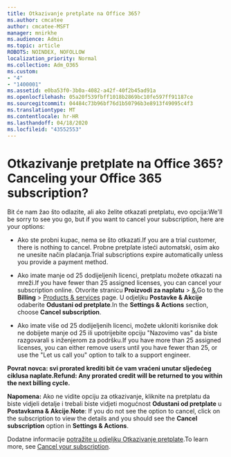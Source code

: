 ```yaml
---
title: Otkazivanje pretplate na Office 365?
ms.author: cmcatee
author: cmcatee-MSFT
manager: mnirkhe
ms.audience: Admin
ms.topic: article
ROBOTS: NOINDEX, NOFOLLOW
localization_priority: Normal
ms.collection: Adm_O365
ms.custom:
- "4"
- "1400001"
ms.assetid: e0ba53f0-3b0a-4082-a42f-40f2b45ad91a
ms.openlocfilehash: 05a20f539fbff1018b2869bc10fe597ff91187ce
ms.sourcegitcommit: 04484c73b96bf76d1b50796b3e8913f49095c4f3
ms.translationtype: MT
ms.contentlocale: hr-HR
ms.lasthandoff: 04/18/2020
ms.locfileid: "43552553"
---
```

# <a name="canceling-your-office-365-subscription"></a><span data-ttu-id="1a566-102">Otkazivanje pretplate na Office 365?</span><span class="sxs-lookup"><span data-stu-id="1a566-102">Canceling your Office 365 subscription?</span></span>

<span data-ttu-id="1a566-103">Bit će nam žao što odlazite, ali ako želite otkazati pretplatu, evo opcija:</span><span class="sxs-lookup"><span data-stu-id="1a566-103">We'll be sorry to see you go, but if you want to cancel your subscription, here are your options:</span></span>
  
- <span data-ttu-id="1a566-104">Ako ste probni kupac, nema se što otkazati.</span><span class="sxs-lookup"><span data-stu-id="1a566-104">If you are a trial customer, there is nothing to cancel.</span></span> <span data-ttu-id="1a566-105">Probne pretplate isteći automatski, osim ako ne unesite način plaćanja.</span><span class="sxs-lookup"><span data-stu-id="1a566-105">Trial subscriptions expire automatically unless you provide a payment method.</span></span>

- <span data-ttu-id="1a566-106">Ako imate manje od 25 dodijeljenih licenci, pretplatu možete otkazati na mreži.</span><span class="sxs-lookup"><span data-stu-id="1a566-106">If you have fewer than 25 assigned licenses, you can cancel your subscription online.</span></span> <span data-ttu-id="1a566-107">Otvorite stranicu **Proizvodi za naplatu** \> [&.](https://go.microsoft.com/fwlink/p/?linkid=842054)</span><span class="sxs-lookup"><span data-stu-id="1a566-107">Go to the **Billing** \> [Products & services](https://go.microsoft.com/fwlink/p/?linkid=842054) page.</span></span> <span data-ttu-id="1a566-108">U odjeljku **Postavke & Akcije** odaberite **Odustani od pretplate**.</span><span class="sxs-lookup"><span data-stu-id="1a566-108">In the **Settings & Actions** section, choose **Cancel subscription**.</span></span>

- <span data-ttu-id="1a566-109">Ako imate više od 25 dodijeljenih licenci, možete ukloniti korisnike dok ne dobijete manje od 25 ili upotrijebite opciju "Nazovimo vas" da biste razgovarali s inženjerom za podršku.</span><span class="sxs-lookup"><span data-stu-id="1a566-109">If you have more than 25 assigned licenses, you can either remove users until you have fewer than 25, or use the "Let us call you" option to talk to a support engineer.</span></span>
  
<span data-ttu-id="1a566-110">**Povrat novca: svi prorated krediti bit će vam vraćeni unutar sljedećeg ciklusa naplate.**</span><span class="sxs-lookup"><span data-stu-id="1a566-110">**Refund: Any prorated credit will be returned to you within the next billing cycle.**</span></span> 

<span data-ttu-id="1a566-111">**Napomena:** Ako ne vidite opciju za otkazivanje, kliknite na pretplatu da biste vidjeli detalje i trebali biste vidjeti mogućnost **Odustani od pretplate** u **Postavkama & Akcije**.</span><span class="sxs-lookup"><span data-stu-id="1a566-111">**Note**: If you do not see the option to cancel, click on the subscription to view the details and you should see the **Cancel subscription** option in **Settings & Actions**.</span></span> 

<span data-ttu-id="1a566-112">Dodatne informacije [potražite u odjeljku Otkazivanje pretplate](https://docs.microsoft.com/office365/admin/subscriptions-and-billing/cancel-your-subscription).</span><span class="sxs-lookup"><span data-stu-id="1a566-112">To learn more, see [Cancel your subscription](https://docs.microsoft.com/office365/admin/subscriptions-and-billing/cancel-your-subscription).</span></span>